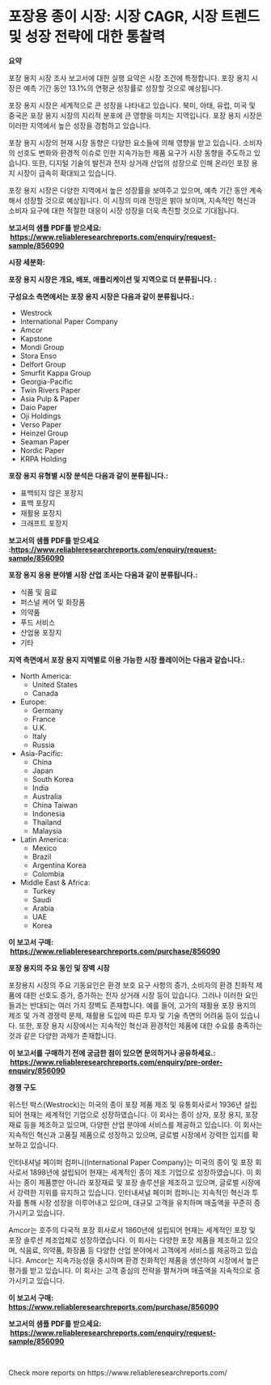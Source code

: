 <p><h1>포장용 종이 시장: 시장 CAGR, 시장 트렌드 및 성장 전략에 대한 통찰력</h1></p><p><strong>요약</strong></p>
<p><p>포장 용지 시장 조사 보고서에 대한 실행 요약은 시장 조건에 특정합니다. 포장 용지 시장은 예측 기간 동안 13.1%의 연평균 성장률로 성장할 것으로 예상됩니다.</p><p>포장 용지 시장은 세계적으로 큰 성장을 나타내고 있습니다. 북미, 아태, 유럽, 미국 및 중국은 포장 용지 시장의 지리적 분포에 큰 영향을 미치는 지역입니다. 포장 용지 시장은 이러한 지역에서 높은 성장을 경험하고 있습니다.</p><p>포장 용지 시장의 현재 시장 동향은 다양한 요소들에 의해 영향을 받고 있습니다. 소비자의 선호도 변화와 환경적 이슈로 인한 지속가능한 제품 요구가 시장 동향을 주도하고 있습니다. 또한, 디지털 기술의 발전과 전자 상거래 산업의 성장으로 인해 온라인 포장 용지 시장이 급속히 확대되고 있습니다.</p><p>포장 용지 시장은 다양한 지역에서 높은 성장률을 보여주고 있으며, 예측 기간 동안 계속해서 성장할 것으로 예상됩니다. 이 시장의 미래 전망은 밝아 보이며, 지속적인 혁신과 소비자 요구에 대한 적절한 대응이 시장 성장을 더욱 촉진할 것으로 기대됩니다.</p></p>
<p><strong>보고서의 샘플 PDF를 받으세요: &nbsp;<a href="https://www.reliableresearchreports.com/enquiry/request-sample/856090">https://www.reliableresearchreports.com/enquiry/request-sample/856090</a></strong></p>
<p><strong>시장 세분화:</strong></p>
<p><strong> 포장 용지 시장은 개요, 배포, 애플리케이션 및 지역으로 더 분류됩니다. :</strong></p>
<p><strong>구성요소 측면에서는 포장 용지 시장은 다음과 같이 분류됩니다.:</strong></p>
<p><ul><li>Westrock</li><li>International Paper Company</li><li>Amcor</li><li>Kapstone</li><li>Mondi Group</li><li>Stora Enso</li><li>Delfort Group</li><li>Smurfit Kappa Group</li><li>Georgia-Pacific</li><li>Twin Rivers Paper</li><li>Asia Pulp & Paper</li><li>Daio Paper</li><li>Oji Holdings</li><li>Verso Paper</li><li>Heinzel Group</li><li>Seaman Paper</li><li>Nordic Paper</li><li>KRPA Holding</li></ul></p>
<p><strong> 포장 용지 유형별 시장 분석은 다음과 같이 분류됩니다.:</strong></p>
<p><ul><li>표백되지 않은 포장지</li><li>표백 포장지</li><li>재활용 포장지</li><li>크래프트 포장지</li></ul></p>
<p><strong>보고서의 샘플 PDF를 받으세요 :<a href="https://www.reliableresearchreports.com/enquiry/request-sample/856090">https://www.reliableresearchreports.com/enquiry/request-sample/856090</a></strong></p>
<p><strong> 포장 용지 응용 분야별 시장 산업 조사는 다음과 같이 분류됩니다.:</strong></p>
<p><ul><li>식품 및 음료</li><li>퍼스널 케어 및 화장품</li><li>의약품</li><li>푸드 서비스</li><li>산업용 포장지</li><li>기타</li></ul></p>
<p><strong>지역 측면에서 포장 용지 지역별로 이용 가능한 시장 플레이어는 다음과 같습니다.:</strong></p>
<p><ul>
    <li>
        North America:
        <ul>
            <li>United States</li>
            <li>Canada</li>
        </ul>
    </li>
    <li>
        Europe:
        <ul>
            <li>Germany</li>
            <li>France</li>
            <li>U.K.</li>
            <li>Italy</li>
            <li>Russia</li>
        </ul>
    </li>
    <li>
        Asia-Pacific:
        <ul>
            <li>China</li>
            <li>Japan</li>
            <li>South Korea</li>
            <li>India</li>
            <li>Australia</li>
            <li>China Taiwan</li>
            <li>Indonesia</li>
            <li>Thailand</li>
            <li>Malaysia</li>
        </ul>
    </li>
    <li>
        Latin America:
        <ul>
            <li>Mexico</li>
            <li>Brazil</li>
            <li>Argentina Korea</li>
            <li>Colombia</li>
        </ul>
    </li>
    <li>
        Middle East & Africa:
        <ul>
            <li>Turkey</li>
            <li>Saudi</li>
            <li>Arabia</li>
            <li>UAE</li>
            <li>Korea</li>
        </ul>
    </li>
    </ul></p>
<p><strong>이 보고서 구매: &nbsp;<a href="https://www.reliableresearchreports.com/purchase/856090">https://www.reliableresearchreports.com/purchase/856090</a></strong></p>
<p><strong>포장 용지의 주요 동인 및 장벽 시장</strong></p>
<p><p>포장용지 시장의 주요 기동요인은 환경 보호 요구 사항의 증가, 소비자의 환경 친화적 제품에 대한 선호도 증가, 증가하는 전자 상거래 시장 등이 있습니다. 그러나 이러한 요인들과는 반대되는 여러 가지 장벽도 존재합니다. 예를 들어, 고가의 재활용 포장 용지의 제조 및 가격 경쟁력 문제, 재활용 도입에 따른 투자 및 기술 측면의 어려움 등이 있습니다. 또한, 포장 용지 시장에서는 지속적인 혁신과 환경적인 제품에 대한 수요를 충족하는 것과 같은 다양한 과제가 존재합니다.</p></p>
<p><strong>이 보고서를 구매하기 전에 궁금한 점이 있으면 문의하거나 공유하세요.: &nbsp;<a href="https://www.reliableresearchreports.com/enquiry/pre-order-enquiry/856090">https://www.reliableresearchreports.com/enquiry/pre-order-enquiry/856090</a></strong></p>
<p><strong>경쟁 구도</strong></p>
<p><p>위스턴 박스(Westrock)는 미국의 종이 포장 제품 제조 및 유통회사로서 1936년 설립되어 현재는 세계적인 기업으로 성장하였습니다. 이 회사는 종이 상자, 포장 용지, 포장재료 등을 제조하고 있으며, 다양한 산업 분야에 서비스를 제공하고 있습니다. 이 회사는 지속적인 혁신과 고품질 제품으로 성장하고 있으며, 글로벌 시장에서 강력한 입지를 확보하고 있습니다.</p><p>인터내셔널 페이퍼 컴퍼니(International Paper Company)는 미국의 종이 및 포장 회사로서 1898년에 설립되어 현재는 세계적인 종이 제조 기업으로 성장하였습니다. 이 회사는 종이 제품뿐만 아니라 포장재료 및 포장 솔루션을 제조하고 있으며, 글로벌 시장에서 강력한 지위를 유지하고 있습니다. 인터내셔널 페이퍼 컴퍼니는 지속적인 혁신과 투자를 통해 시장 성장을 이루어내고 있으며, 대규모 고객을 유치하며 매출액을 꾸준히 증가시키고 있습니다.</p><p>Amcor는 호주의 다국적 포장 회사로서 1860년에 설립되어 현재는 세계적인 포장 및 포장 솔루션 제조업체로 성장하였습니다. 이 회사는 다양한 포장 제품을 제조하고 있으며, 식음료, 의약품, 화장품 등 다양한 산업 분야에서 고객에게 서비스를 제공하고 있습니다. Amcor는 지속가능성을 중시하며 환경 친화적인 제품을 생산하여 시장에서 높은 평가를 받고 있습니다. 이 회사는 고객 중심의 전략을 펼쳐가며 매출액을 지속적으로 증가시키고 있습니다.</p></p>
<p><strong>이 보고서 구매: &nbsp; <a href="https://www.reliableresearchreports.com/purchase/856090">https://www.reliableresearchreports.com/purchase/856090</a></strong></p>
<p><strong>보고서의 샘플 PDF를 받으세요: &nbsp;<a href="https://www.reliableresearchreports.com/enquiry/request-sample/856090">https://www.reliableresearchreports.com/enquiry/request-sample/856090</a></strong><strong></strong></p>
<p>&nbsp;</p>
<p>Check more reports on https://www.reliableresearchreports.com/</p>